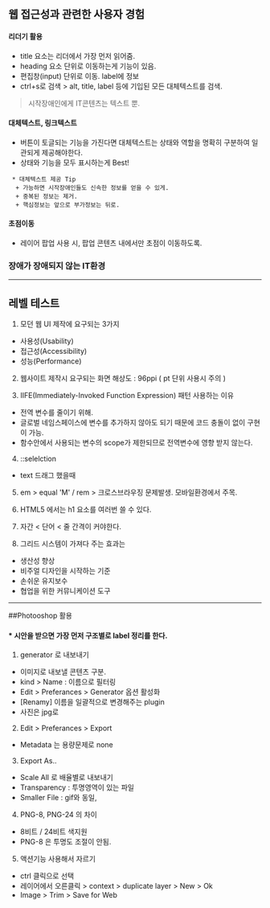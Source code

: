 
## 웹 접근성과 관련한 사용자 경험
 
#### 리더기 활용
  + title 요소는 리더에서 가장 먼저 읽어줌.
  + heading 요소 단위로 이동하는게 기능이 있음.
  + 편집창(input) 단위로 이동. label에 정보
  + ctrl+s로 검색 > alt, title, label 등에 기입된 모든 대체텍스트를 검색.

> 시작장애인에게 IT콘텐츠는 텍스트 뿐.
 
#### 대체텍스트, 링크텍스트
  + 버튼이 토글되는 기능을 가진다면 대체텍스트는 상태와 역할을 명확히 구분하여 일관되게 제공해야한다.
  + 상태와 기능을 모두 표시하는게 Best!
 
```
 * 대체텍스트 제공 Tip
  + 가능하면 시작장애인들도 신속한 정보를 얻을 수 있게.
  + 중복된 정보는 제거.
  + 핵심정보는 앞으로 부가정보는 뒤로.
```

#### 초점이동
  + 레이어 팝업 사용 시, 팝업 콘텐츠 내에서만 초점이 이동하도록.

### **장애가 장애되지 않는 IT환경**
---

## 레벨 테스트
1. 모던 웹 UI 제작에 요구되는 3가지
  + 사용성(Usability)
  + 접근성(Accessibility)
  + 성능(Performance)

2. 웹사이트 제작시 요구되는 화면 해상도 : 96ppi ( pt 단위 사용시 주의 )

3. IIFE(Immediately-Invoked Function Expression) 패턴 사용하는 이유
  + 전역 변수를 줄이기 위해.
  + 글로벌 네임스페이스에 변수를 추가하지 않아도 되기 때문에 코드 충돌이 없이 구현이 가능.
  + 함수안에서 사용되는 변수의 scope가 제한되므로 전역변수에 영향 받지 않는다.

4. ::selelction
  + text 드래그 했을때  

5. em > equal 'M' / rem > 크로스브라우징 문제발생. 모바일환경에서 주목.

6. HTML5 에서는 h1 요소를 여러번 쓸 수 있다.

7. 자간 < 단어 < 줄 간격이 커야한다.

8. 그리드 시스템이 가져다 주는 효과는
  + 생산성 향상
  + 비주얼 디자인을 시작하는 기준
  + 손쉬운 유지보수
  + 협업을 위한 커뮤니케이션 도구

---

##Photooshop 활용
 
#### * 시안을 받으면 가장 먼저 구조별로 label 정리를 한다.

1. generator 로 내보내기
  + 이미지로 내보낼 콘텐츠 구분.
  + kind > Name : 이름으로 필터링
  + Edit > Preferances > Generator 옵션 활성화
  + [Renamy] 이름을 일괄적으로 변경해주는 plugin
  + 사진은 jpg로

2. Edit > Preferances > Export
  + Metadata 는 용량문제로 none

3. Export As..
  + Scale All 로 배율별로 내보내기
  + Transparency : 투명영역이 있는 파일
  + Smaller File : gif와 동일,

4. PNG-8, PNG-24 의 차이
  + 8비트 / 24비트 색지원
  + PNG-8 은 투명도 조절이 안됨.

5. 액션기능 사용해서 자르기
  + ctrl 클릭으로 선택
  + 레이어에서 오른클릭 > context > duplicate layer > New > Ok
  + Image > Trim > Save for Web
